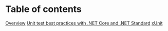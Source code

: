 # Table of contents

[Overview](./01-overview.md)
[Unit test best practices with .NET Core and .NET Standard](./02-unit-testing-best-practices.md)
[xUnit](https://xunit.net/)